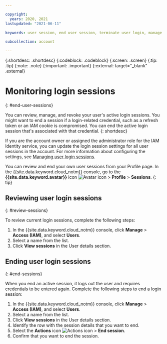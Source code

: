```yaml
---

copyright:
  years: 2020, 2021
lastupdated: "2021-06-11"

keywords: user session, end user session, terminate user login, manage account logins, revoke login

subcollection: account

---
```


{:shortdesc: .shortdesc}
{:codeblock: .codeblock}
{:screen: .screen}
{:tip: .tip}
{:note: .note}
{:important: .important}
{:external: target="_blank" .external}

# Monitoring login sessions
{: #end-user-sessions}

You can review, manage, and revoke your user's active login sessions. You might want to end a session if a login-related credential, such as a refresh token or an IAM cookie is compromised. You can end the active login session that's associated with that credential.
{: shortdesc}

If you are the account owner or assigned the administrator role for the IAM Identity service, you can update the login session settings for all user sessions in the account. For more information about configuring the settings, see [Managing user login sessions](/docs/account?topic=account-iam-work-sessions).

You can review and end your own user sessions from your Profile page. In the {{site.data.keyword.cloud_notm}} console, go to the **{{site.data.keyword.avatar}}** icon ![Avatar icon](../icons/i-avatar-icon.svg "Avatar") > **Profile** > **Sessions**.
{: tip}

## Reviewing user login sessions
{: #review-sessions}

To review current login sessions, complete the following steps:

1. In the {{site.data.keyword.cloud_notm}} console, click **Manage** > **Access (IAM)**, and select **Users**.
1. Select a name from the list.
1. Click **View sessions** in the User details section.

## Ending user login sessions
{: #end-sessions}

When you end an active session, it logs out the user and requires credentials to be entered again. Complete the following steps to end a login session:

1. In the {{site.data.keyword.cloud_notm}} console, click **Manage** &gt; **Access (IAM)**, and select **Users**.
1. Select a name from the list.
1. Click **View sessions** in the User details section.
1. Identify the row with the session details that you want to end.
1. Select the **Actions** icon ![Actions icon](../icons/action-menu-icon.svg "Actions") > **End session**. 
1. Confirm that you want to end the session.
